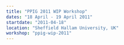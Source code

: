 ```yaml
---
title: "PPIG 2011 WIP Workshop"
dates: "18 April - 19 April 2011"
startdate: "2011-04-18"
location: "Sheffield Hallam University, UK"
workshop: "ppig-wip-2011"
---
```


